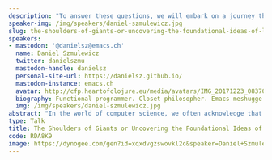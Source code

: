 ```yaml
---
description: "To answer these questions, we will embark on a journey through the foundational crisis of mathematics (Grundlagenkrise der Mathematik) that emerged at the end of the 19th century. The field was rife with paradoxes, and German mathematician David Hilbert helped sketch a plan by highlighting 23 problems. So much was at stake! For example, proving the consistency of the axioms of arithmetic, a particular form of the Entscheidungsproblem. What followed was a setback caused by Gödel's incompleteness theorems, demonstrating the impossibility of such a proof. However, Gödel's theory required a strict definition of computability. To that end, Gödel referred to the primitive recursive functions, the same model of computation that McCarthy would refer to in his paper, Recursive Functions of Symbolic Expressions and Their Computation by Machine, Part I.\r\nToday, Church's lambda calculus and Turing's machines are the better known models of computation. But all three models are equivalent. By exploring these foundational ideas and their connections, we will gain a deeper appreciation for the giants upon whose shoulders we stand and the intellectual legacy that has shaped our field."
speaker-img: /img/speakers/daniel-szmulewicz.jpg
slug: the-shoulders-of-giants-or-uncovering-the-foundational-ideas-of-lisp
speakers:
- mastodon: '@danielsz@emacs.ch'
  name: Daniel Szmulewicz
  twitter: danielszmu
  mastodon-handle: danielsz
  personal-site-url: https://danielsz.github.io/
  mastodon-instance: emacs.ch
  avatar: http://cfp.heartofclojure.eu/media/avatars/IMG_20171223_083701-crop2_kZ0W3on.jpg
  biography: Functional programmer. Closet philosopher. Emacs meshugge.
  img: /img/speakers/daniel-szmulewicz.jpg
abstract: "In the world of computer science, we often acknowledge that we are standing on the shoulders of giants. However, the identities and contributions of these giants are sometimes less known than we might expect. While many Lisp practitioners recognize John McCarthy as the inventor of Lisp, the story of the foundational ideas that enabled its discovery remains largely untold.\r\nThis talk aims to explore two essential questions: Why do we know so little about the foundational ideas that enable our practice, and what are those ideas and their connections?"
type: Talk
title: The Shoulders of Giants or Uncovering the Foundational Ideas of Lisp
code: RDA8K9
image: https://dynogee.com/gen?id=xqxdvgzswovkl2c&speaker=Daniel+Szmulewicz&title=The+Shoulders+of+Giants+or+Uncovering+the+Foundational+Ideas+of+Lisp&type=Talk&img=https%3A//2024.heartofclojure.eu/img/speakers/daniel-szmulewicz.jpg%3Fv%3D1721284426721
---
```

